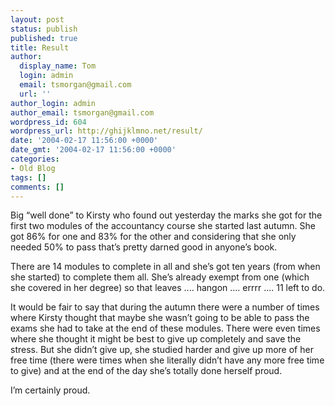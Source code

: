 ```yaml
---
layout: post
status: publish
published: true
title: Result
author:
  display_name: Tom
  login: admin
  email: tsmorgan@gmail.com
  url: ''
author_login: admin
author_email: tsmorgan@gmail.com
wordpress_id: 604
wordpress_url: http://ghijklmno.net/result/
date: '2004-02-17 11:56:00 +0000'
date_gmt: '2004-02-17 11:56:00 +0000'
categories:
- Old Blog
tags: []
comments: []
---
```

<!-- more -->

<p>Big &#8220;well done&#8221; to Kirsty who found out yesterday the marks she got for the first two modules of the accountancy course she started last autumn. She got 86% for one and 83% for the other and considering that she only needed 50% to pass that&#8217;s pretty darned good in anyone&#8217;s book.</p>

<p>There are 14 modules to complete in all and she&#8217;s got ten years (from when she started) to complete them all. She&#8217;s already exempt from one (which she covered in her degree) so that leaves .... hangon .... errrr .... 11 left to do.</p>

<p>It would be fair to say that during the autumn there were a number of times where Kirsty thought that maybe she wasn&#8217;t going to be able to pass the exams she had to take at the end of these modules. There were even times where she thought it might be best to give up completely and save the stress. But she didn&#8217;t give up, she studied harder and give up more of her free time (there were times when she literally didn&#8217;t have any more free time to give) and at the end of the day she&#8217;s totally done herself proud.</p>

<p>I&#8217;m certainly proud.</p>

